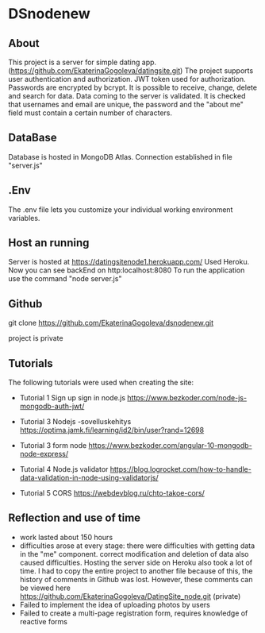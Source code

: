 ﻿# DSnodenew

## About

This project is a server for simple dating app.(https://github.com/EkaterinaGogoleva/datingsite.git)
The project supports user authentication and authorization.
JWT token used for authorization. Passwords are encrypted by bcrypt.
It is possible to receive, change, delete and search for data.
Data coming to the server is validated.
It is checked that usernames and email are unique, the password and the "about me" field must contain a certain number of characters.

## DataBase

Database is hosted in MongoDB Atlas. Connection established in file "server.js"

## .Env

The .env file lets you customize your individual working environment variables.

## Host an running

Server is hosted at https://datingsitenode1.herokuapp.com/
Used Heroku.
Now you can see backEnd on http:localhost:8080
To run the application use the command "node server.js"
## Github

 git clone https://github.com/EkaterinaGogoleva/dsnodenew.git

 project is private

## Tutorials

The following tutorials were used when creating the site:

- Tutorial 1 Sign up sign in node.js
  https://www.bezkoder.com/node-js-mongodb-auth-jwt/

- Tutorial 3 Nodejs -sovelluskehitys
  https://optima.jamk.fi/learning/id2/bin/user?rand=12698

- Tutorial 3 form node
  https://www.bezkoder.com/angular-10-mongodb-node-express/

- Tutorial 4 Node.js validator
  https://blog.logrocket.com/how-to-handle-data-validation-in-node-using-validatorjs/

- Tutorial 5 CORS
  https://webdevblog.ru/chto-takoe-cors/

## Reflection and use of time

- work lasted about 150 hours
- difficulties arose at every stage:
  there were difficulties with getting data in the "me" component. correct modification and deletion of data also caused difficulties.
  Hosting the server side on Heroku also took a lot of time.
  I had to copy the entire project to another file because of this, the history of comments in Github was lost. However, these comments can be viewed here https://github.com/EkaterinaGogoleva/DatingSite_node.git (private)
- Failed to implement the idea of uploading photos by users
- Failed to create a multi-page registration form, requires knowledge of reactive forms

